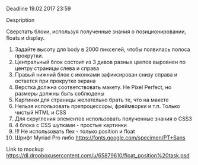 Deadline
19.02.2017 23:59

Despription

Сверстать блоки, используя полученные знания о позиционировании, floats и display.

1. Задайте высоту для body в 2000 пикселей, чтобы появилась полоса прокрутки.<br>
2. Центральный блок состоит из 3 дивов разных цветов выровнен по центру страницы слева и справа<br>
3. Правый нижний блок с иконками зафиксирован снизу справа и остается при прокрутке экрана<br>
4. Верстка должна соответствовать макету. Не Pixel Perfect, но размеры должны быть соблюдены<br>
5. Картинки для страницы желательно брать те, что на макете<br>
6. Нельзя использовать препроцессоры, фреймворки и т.п. Только чистый HTML и CSS<br>
7. Для скругления элементов использовать полученные знания о CSS3<br>
8. 4 блока с CSS шутками - простые картинки<br>
9. !!! Не использовать flex - только position и float<br>
10. Шрифт Myriad Pro либо https://fonts.google.com/specimen/PT+Sans<br>

Link to mockup https://dl.dropboxusercontent.com/u/65879610/float_position%20task.psd
